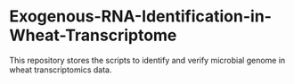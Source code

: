 # Exogenous-RNA-Identification-in-Wheat-Transcriptome
This repository stores the scripts to identify and verify microbial genome in wheat transcriptomics data.
